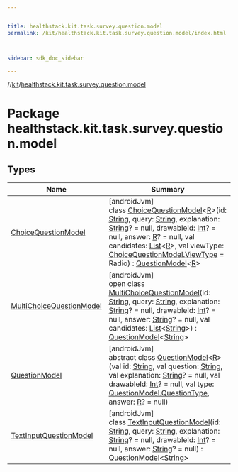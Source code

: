 ```yaml
---


title: healthstack.kit.task.survey.question.model
permalink: /kit/healthstack.kit.task.survey.question.model/index.html



sidebar: sdk_doc_sidebar

---
```



//[kit](/kit.html)/[healthstack.kit.task.survey.question.model](index.html)



# Package healthstack.kit.task.survey.question.model



## Types


| Name | Summary |
|---|---|
| [ChoiceQuestionModel](-choice-question-model/index.html) | [androidJvm]<br>class [ChoiceQuestionModel](-choice-question-model/index.html)&lt;[R](-choice-question-model/index.html)&gt;(id: [String](https://kotlinlang.org/api/latest/jvm/stdlib/kotlin/-string/index.html), query: [String](https://kotlinlang.org/api/latest/jvm/stdlib/kotlin/-string/index.html), explanation: [String](https://kotlinlang.org/api/latest/jvm/stdlib/kotlin/-string/index.html)? = null, drawableId: [Int](https://kotlinlang.org/api/latest/jvm/stdlib/kotlin/-int/index.html)? = null, answer: [R](-choice-question-model/index.html)? = null, val candidates: [List](https://kotlinlang.org/api/latest/jvm/stdlib/kotlin.collections/-list/index.html)&lt;[R](-choice-question-model/index.html)&gt;, val viewType: [ChoiceQuestionModel.ViewType](-choice-question-model/-view-type/index.html) = Radio) : [QuestionModel](-question-model/index.html)&lt;[R](-choice-question-model/index.html)&gt; |
| [MultiChoiceQuestionModel](-multi-choice-question-model/index.html) | [androidJvm]<br>open class [MultiChoiceQuestionModel](-multi-choice-question-model/index.html)(id: [String](https://kotlinlang.org/api/latest/jvm/stdlib/kotlin/-string/index.html), query: [String](https://kotlinlang.org/api/latest/jvm/stdlib/kotlin/-string/index.html), explanation: [String](https://kotlinlang.org/api/latest/jvm/stdlib/kotlin/-string/index.html)? = null, drawableId: [Int](https://kotlinlang.org/api/latest/jvm/stdlib/kotlin/-int/index.html)? = null, answer: [String](https://kotlinlang.org/api/latest/jvm/stdlib/kotlin/-string/index.html)? = null, val candidates: [List](https://kotlinlang.org/api/latest/jvm/stdlib/kotlin.collections/-list/index.html)&lt;[String](https://kotlinlang.org/api/latest/jvm/stdlib/kotlin/-string/index.html)&gt;) : [QuestionModel](-question-model/index.html)&lt;[String](https://kotlinlang.org/api/latest/jvm/stdlib/kotlin/-string/index.html)&gt; |
| [QuestionModel](-question-model/index.html) | [androidJvm]<br>abstract class [QuestionModel](-question-model/index.html)&lt;[R](-question-model/index.html)&gt;(val id: [String](https://kotlinlang.org/api/latest/jvm/stdlib/kotlin/-string/index.html), val question: [String](https://kotlinlang.org/api/latest/jvm/stdlib/kotlin/-string/index.html), val explanation: [String](https://kotlinlang.org/api/latest/jvm/stdlib/kotlin/-string/index.html)? = null, val drawableId: [Int](https://kotlinlang.org/api/latest/jvm/stdlib/kotlin/-int/index.html)? = null, val type: [QuestionModel.QuestionType](-question-model/-question-type/index.html), answer: [R](-question-model/index.html)? = null) |
| [TextInputQuestionModel](-text-input-question-model/index.html) | [androidJvm]<br>class [TextInputQuestionModel](-text-input-question-model/index.html)(id: [String](https://kotlinlang.org/api/latest/jvm/stdlib/kotlin/-string/index.html), query: [String](https://kotlinlang.org/api/latest/jvm/stdlib/kotlin/-string/index.html), explanation: [String](https://kotlinlang.org/api/latest/jvm/stdlib/kotlin/-string/index.html)? = null, drawableId: [Int](https://kotlinlang.org/api/latest/jvm/stdlib/kotlin/-int/index.html)? = null, answer: [String](https://kotlinlang.org/api/latest/jvm/stdlib/kotlin/-string/index.html)? = null) : [QuestionModel](-question-model/index.html)&lt;[String](https://kotlinlang.org/api/latest/jvm/stdlib/kotlin/-string/index.html)&gt; |



